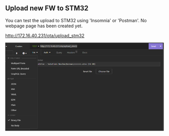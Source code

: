 ## Upload new FW to STM32

You can test the upload to STM32 using 'Insomnia' or 'Postman'.
No webpage page has been created yet.

http://172.16.40.231/ota/upload_stm32

![](./assets/post-upload-stm32.png)
